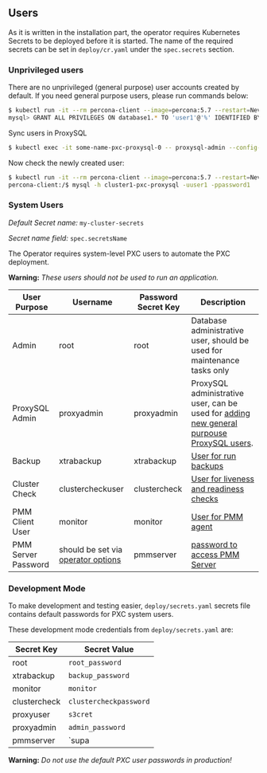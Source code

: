 Users
------------------------

As it is written in the installation part, the operator requires Kubernetes Secrets to be deployed before it is started. The name of the required secrets can be set in `deploy/cr.yaml` under the `spec.secrets` section.

### Unprivileged users

There are no unprivileged (general purpose) user accounts created by default. If you need general purpose users, please run commands below:
```bash
$ kubectl run -it --rm percona-client --image=percona:5.7 --restart=Never -- mysql -hcluster1-pxc-nodes -uroot -proot_password
mysql> GRANT ALL PRIVILEGES ON database1.* TO 'user1'@'%' IDENTIFIED BY 'password1';
```

Sync users in ProxySQL
```bash
$ kubectl exec -it some-name-pxc-proxysql-0 -- proxysql-admin --config-file=/etc/proxysql-admin.cnf --syncusers
```

Now check the newly created user:
```bash
$ kubectl run -it --rm percona-client --image=percona:5.7 --restart=Never -- bash -il
percona-client:/$ mysql -h cluster1-pxc-proxysql -uuser1 -ppassword1
```

### System Users

*Default Secret name:* `my-cluster-secrets`

*Secret name field:* `spec.secretsName`

The Operator requires system-level PXC users to automate the PXC deployment.

**Warning:** *These users should not be used to run an application.*


|User Purpose        | Username         | Password Secret Key | Description                     |
|--------------------|------------------|---------------------|---------------------------------|
|Admin               | root             | root                | Database administrative user, should be used for maintenance tasks only |
|ProxySQL Admin      | proxyadmin       | proxyadmin          | ProxySQL administrative user, can be used for [adding new general purpouse ProxySQL users](https://github.com/sysown/proxysql/wiki/Users-configuration#creating-a-new-user). |
|Backup              | xtrabackup       | xtrabackup          | [User for run backups](https://www.percona.com/doc/percona-xtrabackup/2.4/using_xtrabackup/privileges.html) |
|Cluster Check       | clustercheckuser | clustercheck        | [User for liveness and readiness checks](http://galeracluster.com/documentation-webpages/monitoringthecluster.html) |
|PMM Client User     | monitor          | monitor             | [User for PMM agent](https://www.percona.com/doc/percona-monitoring-and-management/security.html#pmm-security-password-protection-enabling) |
|PMM Server Password | should be set via [operator options](operator) | pmmserver | [password to access PMM Server](https://www.percona.com/doc/percona-monitoring-and-management/security.html#pmm-security-password-protection-enabling) |

### Development Mode

To make development and testing easier, `deploy/secrets.yaml` secrets file contains default passwords for PXC system users.

These development mode credentials from `deploy/secrets.yaml` are:

|Secret Key   | Secret Value           |
|-------------|------------------------|
|root         | `root_password`        |
|xtrabackup   | `backup_password`      |
|monitor      | `monitor`              |
|clustercheck | `clustercheckpassword` |
|proxyuser    | `s3cret`               |
|proxyadmin   | `admin_password`       |
|pmmserver    | `supa|^|pazz`          |

**Warning:** *Do not use the default PXC user passwords in production!*



